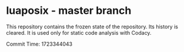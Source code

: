 # luaposix - master branch

This repository contains the frozen state of the repository.
Its history is cleared. It is used only for static code
analysis with Codacy.

Commit Time: 1723344043